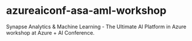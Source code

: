# azureaiconf-asa-aml-workshop
Synapse Analytics &amp; Machine Learning - The Ultimate AI Platform in Azure workshop at Azure + AI Conference.
